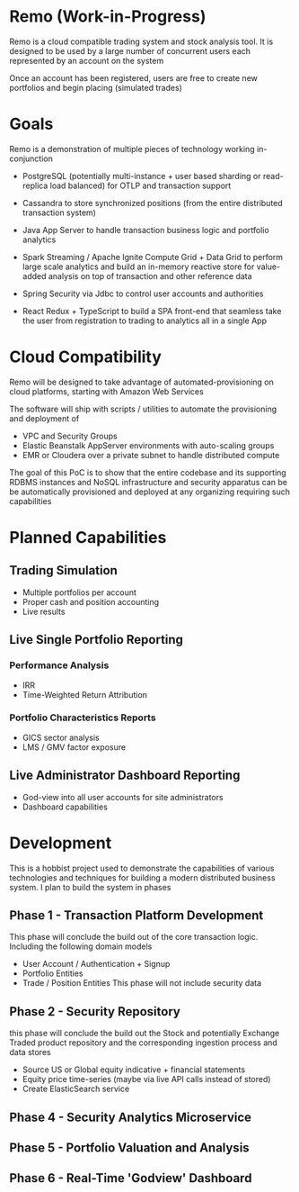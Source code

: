 # Remo (Work-in-Progress)
Remo is a cloud compatible trading system and stock analysis tool. It is designed to be used
by a large number of concurrent users each represented by an account on the system

Once an account has been registered, users are free to create new portfolios and begin placing (simulated trades)

# Goals
Remo is a demonstration of multiple pieces of technology working in-conjunction

- PostgreSQL (potentially multi-instance + user based sharding or read-replica load balanced) for OTLP and transaction support

- Cassandra to store synchronized positions (from the entire distributed transaction system)

- Java App Server to handle transaction business logic and portfolio analytics

- Spark Streaming / Apache Ignite Compute Grid + Data Grid to perform large scale analytics and build an in-memory reactive store for value-added analysis on top of transaction and other reference data

- Spring Security via Jdbc to control user accounts and authorities

- React Redux + TypeScript to build a SPA front-end that seamless take the user from registration to trading to analytics all in a single App

# Cloud Compatibility
Remo will be designed to take advantage of automated-provisioning on cloud platforms, starting with Amazon Web Services

The software will ship with scripts / utilities to automate the provisioning and deployment of

 - VPC and Security Groups
 - Elastic Beanstalk AppServer environments with auto-scaling groups
 - EMR or Cloudera over a private subnet to handle distributed compute

The goal of this PoC is to show that the entire codebase and its supporting
RDBMS instances and NoSQL infrastructure and security apparatus can be be automatically
provisioned and deployed at any organizing requiring such capabilities

# Planned Capabilities

## Trading Simulation
 - Multiple portfolios per account
 - Proper cash and position accounting
 - Live results

## Live Single Portfolio Reporting

### Performance Analysis
 - IRR
 - Time-Weighted Return Attribution

### Portfolio Characteristics Reports
 - GICS sector analysis
 - LMS / GMV factor exposure

## Live Administrator Dashboard Reporting
 - God-view into all user accounts for site administrators
 - Dashboard capabilities

# Development
This is a hobbist project used to demonstrate the capabilities of various technologies and techniques
for building a modern distributed business system. I plan to build the system in phases

## Phase 1 - Transaction Platform Development
   This phase will conclude the build out of the core transaction logic. Including the following domain models
   - User Account / Authentication + Signup
   - Portfolio Entities
   - Trade / Position Entities
   This phase will not include security data

## Phase 2 - Security Repository
   this phase will conclude the build out the Stock and potentially Exchange Traded product repository and the corresponding ingestion process
   and data stores
  - Source US or Global equity indicative + financial statements
  - Equity price time-series (maybe via live API calls instead of stored)
  - Create ElasticSearch service

## Phase 4 - Security Analytics Microservice

## Phase 5 - Portfolio Valuation and Analysis

## Phase 6 - Real-Time 'Godview' Dashboard
